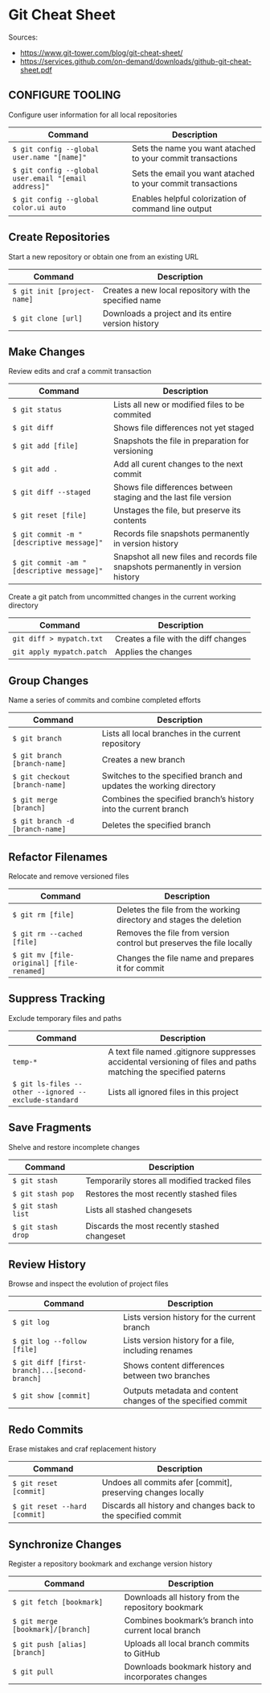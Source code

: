 # Git Cheat Sheet

Sources:
- https://www.git-tower.com/blog/git-cheat-sheet/
- https://services.github.com/on-demand/downloads/github-git-cheat-sheet.pdf

## CONFIGURE TOOLING
Configure user information for all local repositories

| Command | Description |
| --- | --- |
| `$ git config --global user.name "[name]"` | Sets the name you want atached to your commit transactions |
| `$ git config --global user.email "[email address]"` | Sets the email you want atached to your commit transactions |
| `$ git config --global color.ui auto` | Enables helpful colorization of command line output |

## Create Repositories
Start a new repository or obtain one from an existing URL

| Command | Description |
| --- | --- |
| `$ git init [project-name]` | Creates a new local repository with the specified name |
| `$ git clone [url]` | Downloads a project and its entire version history |

## Make Changes
Review edits and craf a commit transaction

| Command | Description |
| --- | --- |
| `$ git status` | Lists all new or modified files to be commited |
| `$ git diff` | Shows file differences not yet staged |
| `$ git add [file]` | Snapshots the file in preparation for versioning |
| `$ git add .` | Add all curent changes to the next commit |
| `$ git diff --staged` | Shows file differences between staging and the last file version |
| `$ git reset [file]` | Unstages the file, but preserve its contents |
| `$ git commit -m "[descriptive message]"` | Records file snapshots permanently in version history |
| `$ git commit -am "[descriptive message]"` | Snapshot all new files and records file snapshots permanently in version history |

Create a git patch from uncommitted changes in the current working directory

| Command | Description |
| --- | --- |
| `git diff > mypatch.txt` | Creates a file with the diff changes |
| `git apply mypatch.patch` | Applies the changes |

## Group Changes
Name a series of commits and combine completed efforts

| Command | Description |
| --- | --- |
| `$ git branch` | Lists all local branches in the current repository |
| `$ git branch [branch-name]` | Creates a new branch |
| `$ git checkout [branch-name]` | Switches to the specified branch and updates the working directory |
| `$ git merge [branch]` | Combines the specified branch’s history into the current branch |
| `$ git branch -d [branch-name]` | Deletes the specified branch |

## Refactor Filenames
Relocate and remove versioned files

| Command | Description |
| --- | --- |
| `$ git rm [file]` | Deletes the file from the working directory and stages the deletion |
| `$ git rm --cached [file]` | Removes the file from version control but preserves the file locally |
| `$ git mv [file-original] [file-renamed]` | Changes the file name and prepares it for commit |

## Suppress Tracking
Exclude temporary files and paths

| Command | Description |
| --- | --- |
| `temp-*` | A text file named .gitignore suppresses accidental versioning of files and paths matching the specified paterns |
| `$ git ls-files --other --ignored --exclude-standard` | Lists all ignored files in this project |

## Save Fragments
Shelve and restore incomplete changes

| Command | Description |
| --- | --- |
| `$ git stash` | Temporarily stores all modified tracked files |
| `$ git stash pop` | Restores the most recently stashed files |
| `$ git stash list` | Lists all stashed changesets |
| `$ git stash drop` | Discards the most recently stashed changeset |

## Review History
Browse and inspect the evolution of project files

| Command | Description |
| --- | --- |
| `$ git log` | Lists version history for the current branch |
| `$ git log --follow [file]` | Lists version history for a file, including renames |
| `$ git diff [first-branch]...[second-branch]` | Shows content differences between two branches |
| `$ git show [commit]` | Outputs metadata and content changes of the specified commit |

## Redo Commits
Erase mistakes and craf replacement history

| Command | Description |
| --- | --- |
| `$ git reset [commit]` | Undoes all commits afer [commit], preserving changes locally |
| `$ git reset --hard [commit]` | Discards all history and changes back to the specified commit |

## Synchronize Changes
Register a repository bookmark and exchange version history

| Command | Description |
| --- | --- |
| `$ git fetch [bookmark]` | Downloads all history from the repository bookmark |
| `$ git merge [bookmark]/[branch]` | Combines bookmark’s branch into current local branch |
| `$ git push [alias] [branch]` | Uploads all local branch commits to GitHub |
| `$ git pull` | Downloads bookmark history and incorporates changes |
